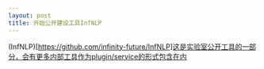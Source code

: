 ```yaml
---
layout: post
title: 开始公开建设工具InfNLP
---
```


(InfNLP)[https://github.com/infinity-future/InfNLP]这是实验室公开工具的一部分，会有更多内部工具作为plugin/service的形式包含在内

